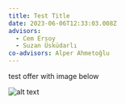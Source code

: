 ```yaml
---
title: Test Title
date: 2023-06-06T12:33:03.008Z
advisors:
  - Cem Ersoy
  - Suzan Üsküdarlı
co-advisors: Alper Ahmetoğlu
---
```

t﻿est offer with image below 



![alt text](/images/uploads/screen-shot-2023-06-06-at-13.53.24.png "title text")